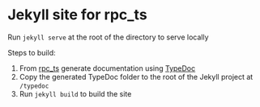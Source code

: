 # Jekyll site for rpc_ts

Run `jekyll serve` at the root of the directory to serve locally

Steps to build:
1. From [rpc_ts](https://github.com/aiden/rpc_ts) generate documentation using [TypeDoc](https://typedoc.org/)
2. Copy the generated TypeDoc folder to the root of the Jekyll project at `/typedoc`
3. Run `jekyll build` to build the site
